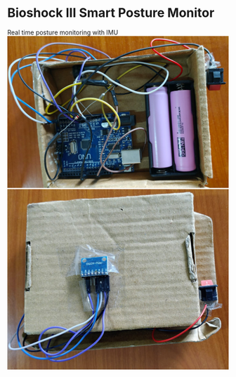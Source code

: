 # Bioshock III Smart Posture Monitor
Real time posture monitoring with IMU 
![Image displayed here](GithubImages/Image01.jpg)
![Image displayed here](GithubImages/Image02.jpg)
